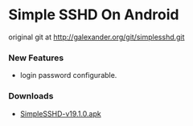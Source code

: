 Simple SSHD On Android
===
original git at http://galexander.org/git/simplesshd.git

### New Features
* login password configurable.

### Downloads
* [SimpleSSHD-v19.1.0.apk](https://github.com/sutils/SimpleSSHD/releases/tag/19.1.0)
